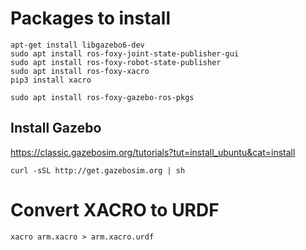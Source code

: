 # Packages to install

    apt-get install libgazebo6-dev
    sudo apt install ros-foxy-joint-state-publisher-gui
    sudo apt install ros-foxy-robot-state-publisher
    sudo apt install ros-foxy-xacro
    pip3 install xacro

    sudo apt install ros-foxy-gazebo-ros-pkgs

## Install Gazebo

https://classic.gazebosim.org/tutorials?tut=install_ubuntu&cat=install

    curl -sSL http://get.gazebosim.org | sh


# Convert XACRO to URDF

    xacro arm.xacro > arm.xacro.urdf